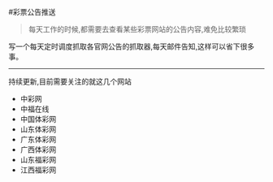 #彩票公告推送

> 每天工作的时候,都需要去查看某些彩票网站的公告内容,难免比较繁琐

写一个每天定时调度抓取各官网公告的抓取器,每天邮件告知,这样可以省下很多事。

-----

持续更新,目前需要关注的就这几个网站

- 中彩网
- 中福在线
- 中国体彩网
- 山东体彩网
- 广东体彩网
- 广西体彩网
- 山东福彩网
- 江西福彩网